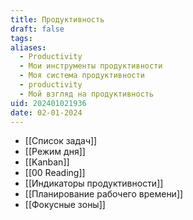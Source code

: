 ```yaml
---
title: Продуктивность
draft: false
tags: 
aliases:
  - Productivity
  - Мои инструменты продуктивности
  - Моя система продуктивности
  - productivity
  - Мой взгляд на продуктивность
uid: 202401021936
date: 02-01-2024
---
```

- [[Список задач]]
- [[Режим дня]]
- [[Kanban]]
- [[00 Reading]]
- [[Индикаторы продуктивности]]
- [[Планирование рабочего времени]]
- [[Фокусные зоны]]